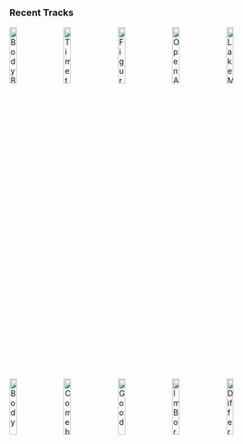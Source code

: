 ### Recent Tracks
[<img src='https://lastfm.freetls.fastly.net/i/u/300x300/48b374b0da26a5acbf12cda467f89345.jpg' width='16%' height='16%' alt='Body Back (feat. Maia Wright)'>](https://www.last.fm/music/gryffin/_/body%2bback%2b%2528feat.%2bmaia%2bwright%2529)&nbsp;&nbsp;&nbsp;&nbsp;[<img src='https://lastfm.freetls.fastly.net/i/u/300x300/2a96cbd8b46e442fc41c2b86b821562f.png' width='16%' height='16%' alt='Time to Go'>](https://www.last.fm/music/jilian%2blinklater/_/time%2bto%2bgo)&nbsp;&nbsp;&nbsp;&nbsp;[<img src='https://lastfm.freetls.fastly.net/i/u/300x300/2a96cbd8b46e442fc41c2b86b821562f.png' width='16%' height='16%' alt='Figure It Out'>](https://www.last.fm/music/ryly/_/figure%2bit%2bout)&nbsp;&nbsp;&nbsp;&nbsp;[<img src='https://lastfm.freetls.fastly.net/i/u/300x300/380e4158c597467fc651af79f44c7d78.png' width='16%' height='16%' alt='Open Arms'>](https://www.last.fm/music/journey/_/open%2barms)&nbsp;&nbsp;&nbsp;&nbsp;[<img src='https://lastfm.freetls.fastly.net/i/u/300x300/912e68d6424d41238d4340bd38b4b010.jpg' width='16%' height='16%' alt='Lake Michigan'>](https://www.last.fm/music/rogue%2bwave/_/lake%2bmichigan)&nbsp;&nbsp;&nbsp;&nbsp;<br>[<img src='https://lastfm.freetls.fastly.net/i/u/300x300/38321801fe17888992307f6b82d1e965.jpg' width='16%' height='16%' alt='Body'>](https://www.last.fm/music/loud%2bluxury/_/body)&nbsp;&nbsp;&nbsp;&nbsp;[<img src='https://lastfm.freetls.fastly.net/i/u/300x300/f588ccc90b4c41c4c1db098af2ebec33.png' width='16%' height='16%' alt='Comeback Kid (Thats My Dog)'>](https://www.last.fm/music/brett%2bdennen/_/comeback%2bkid%2b%2528that%2527s%2bmy%2bdog%2529)&nbsp;&nbsp;&nbsp;&nbsp;[<img src='https://lastfm.freetls.fastly.net/i/u/300x300/aee3ba5e14894e5195cfe291cabde3ba.jpg' width='16%' height='16%' alt='Good'>](https://www.last.fm/music/twin%2bxl/_/good)&nbsp;&nbsp;&nbsp;&nbsp;[<img src='https://lastfm.freetls.fastly.net/i/u/300x300/bc2dca805edfac5da918210d4fe93718.jpg' width='16%' height='16%' alt='Im Born To Run'>](https://www.last.fm/music/american%2bauthors/_/i%2527m%2bborn%2bto%2brun)&nbsp;&nbsp;&nbsp;&nbsp;[<img src='https://lastfm.freetls.fastly.net/i/u/300x300/d235e5e2780fefef901cd8c2d185f877.jpg' width='16%' height='16%' alt='Different Colors'>](https://www.last.fm/music/walk%2bthe%2bmoon/_/different%2bcolors)&nbsp;&nbsp;&nbsp;&nbsp;<br>